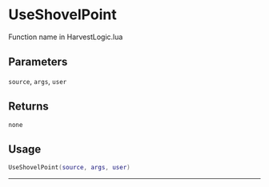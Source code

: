 # UseShovelPoint
Function name in HarvestLogic.lua
## Parameters
`source`, `args`, `user`
## Returns
`none`
## Usage
```lua
UseShovelPoint(source, args, user)
```
---
